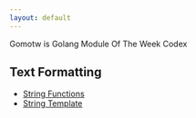 ```yaml
---
layout: default
---
```


Gomotw is Golang Module Of The Week Codex

## Text Formatting

- [String Functions](./1_Strings/README.html)
- [String Template](./2_Golang_Templates/README.html)